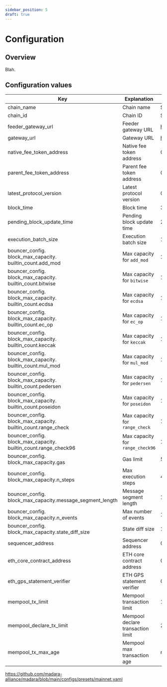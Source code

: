 ```yaml
---
sidebar_position: 5
draft: true
---
```


# Configuration

## Overview

Blah.

## Configuration values

| **Key** | **Explanation** | **Default Value** |
|---------|-----------------|-------------------|
| chain_name | Chain name | Starknet Mainnet |
| chain_id | Chain ID | SN_MAIN |
| feeder_gateway_url | Feeder gateway URL | https://alpha-mainnet.starknet.io/feeder_gateway/ |
| gateway_url | Gateway URL | https://alpha-mainnet.starknet.io/gateway/ |
| native_fee_token_address | Native fee token address | 0x04718f5a0fc34cc1af16a1cdee98ffb20c31f5cd61d6ab07201858f4287c938d |
| parent_fee_token_address | Parent fee token address | 0x049d36570d4e46f48e99674bd3fcc84644ddd6b96f7c741b1562b82f9e004dc7 |
| latest_protocol_version | Latest protocol version | 0.13.2 |
| block_time | Block time | 30s |
| pending_block_update_time | Pending block update time | 2s |
| execution_batch_size | Execution batch size | 16 |
| bouncer_config.<br/>block_max_capacity.<br/>builtin_count.add_mod | Max capacity for `add_mod` | 18446744073709551615 |
| bouncer_config.<br/>block_max_capacity.<br/>builtin_count.bitwise | Max capacity for `bitwise` | 18446744073709551615 |
| bouncer_config.<br/>block_max_capacity.<br/>builtin_count.ecdsa | Max capacity for `ecdsa` | 18446744073709551615 |
| bouncer_config.<br/>block_max_capacity.<br/>builtin_count.ec_op | Max capacity for `ec_op` | 18446744073709551615 |
| bouncer_config.<br/>block_max_capacity.<br/>builtin_count.keccak | Max capacity for `keccak` | 18446744073709551615 |
| bouncer_config.<br/>block_max_capacity.<br/>builtin_count.mul_mod | Max capacity for `mul_mod` | 18446744073709551615 |
| bouncer_config.<br/>block_max_capacity.<br/>builtin_count.pedersen | Max capacity for `pedersen` | 18446744073709551615 |
| bouncer_config.<br/>block_max_capacity.<br/>builtin_count.poseidon | Max capacity for `poseidon` | 18446744073709551615 |
| bouncer_config.<br/>block_max_capacity.<br/>builtin_count.range_check | Max capacity for `range_check` | 18446744073709551615 |
| bouncer_config.<br/>block_max_capacity.<br/>builtin_count.range_check96 | Max capacity for `range_check96` | 18446744073709551615 |
| bouncer_config.<br/>block_max_capacity.gas | Gas limit | 5000000 |
| bouncer_config.<br/>block_max_capacity.n_steps | Max execution steps | 40000000 |
| bouncer_config.<br/>block_max_capacity.message_segment_length | Message segment length | 18446744073709551615 |
| bouncer_config.<br/>block_max_capacity.n_events | Max number of events | 18446744073709551615 |
| bouncer_config.<br/>block_max_capacity.state_diff_size | State diff size | 131072 |
| sequencer_address | Sequencer address | 0x1176a1bd84444c89232ec27754698e5d2e7e1a7f1539f12027f28b23ec9f3d8 |
| eth_core_contract_address | ETH core contract address | 0xc662c410C0ECf747543f5bA90660f6ABeBD9C8c4 |
| eth_gps_statement_verifier | ETH GPS statement verifier | 0x47312450B3Ac8b5b8e247a6bB6d523e7605bDb60 |
| mempool_tx_limit | Mempool transaction limit | 10000 |
| mempool_declare_tx_limit | Mempool declare transaction limit | 20 |
| mempool_tx_max_age | Mempool max transaction age | null |


https://github.com/madara-alliance/madara/blob/main/configs/presets/mainnet.yaml


